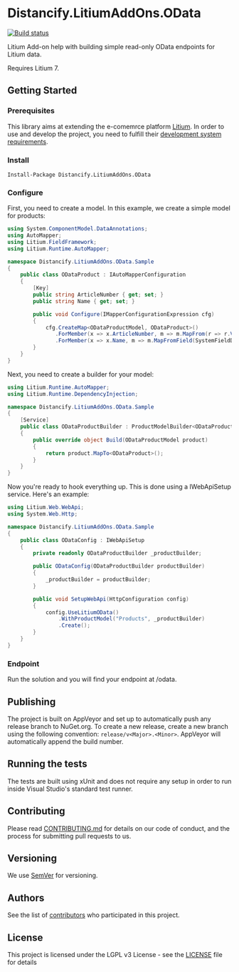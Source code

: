 # Distancify.LitiumAddOns.OData

[![Build status](https://ci.appveyor.com/api/projects/status/mfo6xvkj9k9hjx0h?svg=true)](https://ci.appveyor.com/project/DistancifyAB/distancify-litiumaddons-odata)

Litium Add-on help with building simple read-only OData endpoints for Litium data.

Requires Litium 7.

## Getting Started

### Prerequisites

This library aims at extending the e-comemrce platform [Litium](https://www.litium.se/). In order to use and develop the project, you need to fulfill their [development system requirements](https://docs.litium.com/documentation/get-started/system-requirements#DevEnv).

### Install

```
Install-Package Distancify.LitiumAddOns.OData
```

### Configure

First, you need to create a model. In this example, we create a simple model for products:

```csharp
using System.ComponentModel.DataAnnotations;
using AutoMapper;
using Litium.FieldFramework;
using Litium.Runtime.AutoMapper;

namespace Distancify.LitiumAddOns.OData.Sample
{
    public class ODataProduct : IAutoMapperConfiguration
    {
        [Key]
        public string ArticleNumber { get; set; }
        public string Name { get; set; }

        public void Configure(IMapperConfigurationExpression cfg)
        {
            cfg.CreateMap<ODataProductModel, ODataProduct>()
               .ForMember(x => x.ArticleNumber, m => m.MapFrom(r => r.Variant.Id))
               .ForMember(x => x.Name, m => m.MapFromField(SystemFieldDefinitionConstants.Name));
        }
    }
}
```

Next, you need to create a builder for your model:

```csharp
using Litium.Runtime.AutoMapper;
using Litium.Runtime.DependencyInjection;

namespace Distancify.LitiumAddOns.OData.Sample
{
    [Service]
    public class ODataProductBuilder : ProductModelBuilder<ODataProduct>
    {
        public override object Build(ODataProductModel product)
        {
            return product.MapTo<ODataProduct>();
        }
    }
}
```

Now you're ready to hook everything up. This is done using a IWebApiSetup service. Here's an example:

```csharp
using Litium.Web.WebApi;
using System.Web.Http;

namespace Distancify.LitiumAddOns.OData.Sample
{
    public class ODataConfig : IWebApiSetup
    {
        private readonly ODataProductBuilder _productBuilder;

        public ODataConfig(ODataProductBuilder productBuilder)
        {
            _productBuilder = productBuilder;
        }

        public void SetupWebApi(HttpConfiguration config)
        {
            config.UseLitiumOData()
                .WithProductModel("Products", _productBuilder)
                .Create();
        }
    }
}
```

### Endpoint

Run the solution and you will find your endpoint at /odata.

## Publishing

The project is built on AppVeyor and set up to automatically push any release branch to NuGet.org. To create a new release, create a new branch using the following convention: `release/v<Major>.<Minor>`. AppVeyor will automatically append the build number.

## Running the tests

The tests are built using xUnit and does not require any setup in order to run inside Visual Studio's standard test runner.

## Contributing

Please read [CONTRIBUTING.md](CONTRIBUTING.md) for details on our code of conduct, and the process for submitting pull requests to us.

## Versioning

We use [SemVer](http://semver.org/) for versioning.

## Authors

See the list of [contributors](https://github.com/distancify/Distancify.LitiumAddOns.OData/graphs/contributors) who participated in this project.

## License

This project is licensed under the LGPL v3 License - see the [LICENSE](LICENSE) file for details